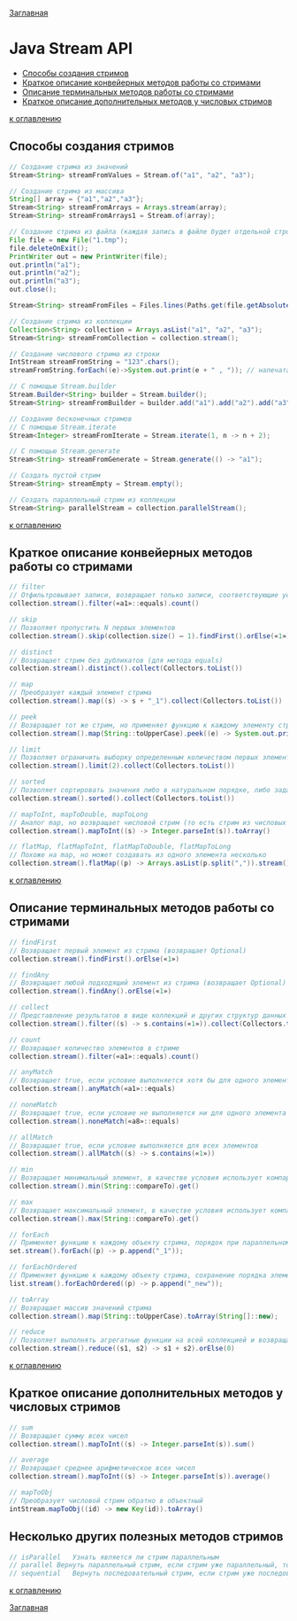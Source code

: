 [Заглавная](README.md)

# Java Stream API
+ [Способы создания стримов](java-stream.md#Способы-создания-стримов)
+ [Краткое описание конвейерных методов работы со стримами](java-stream.md#Краткое-описание-конвейерных-методов-работы-со-стримами)
+ [Описание терминальных методов работы со стримами](java-stream.md#Описание-терминальных-методов-работы-со-стримами)
+ [Краткое описание дополнительных методов у числовых стримов](java-stream.md#Краткое-описание-дополнительных-методов-у-числовых-стримов)

[к оглавлению](#Java-Stream-API)

## Способы создания стримов
```java
// Создание стрима из значений
Stream<String> streamFromValues = Stream.of("a1", "a2", "a3");

// Создание стрима из массива
String[] array = {"a1","a2","a3"};
Stream<String> streamFromArrays = Arrays.stream(array);
Stream<String> streamFromArrays1 = Stream.of(array);

// Создание стрима из файла (каждая запись в файле будет отдельной строкой в стриме)
File file = new File("1.tmp");
file.deleteOnExit();
PrintWriter out = new PrintWriter(file);
out.println("a1");
out.println("a2");
out.println("a3");
out.close();

Stream<String> streamFromFiles = Files.lines(Paths.get(file.getAbsolutePath()));

// Создание стрима из коллекции
Collection<String> collection = Arrays.asList("a1", "a2", "a3");
Stream<String> streamFromCollection = collection.stream();

// Создание числового стрима из строки
IntStream streamFromString = "123".chars();
streamFromString.forEach((e)->System.out.print(e + " , ")); // напечатает streamFromString = 49 , 50 , 51 ,

// С помощью Stream.builder
Stream.Builder<String> builder = Stream.builder();
Stream<String> streamFromBuilder = builder.add("a1").add("a2").add("a3").build();

// Создание бесконечных стримов
// С помощью Stream.iterate
Stream<Integer> streamFromIterate = Stream.iterate(1, n -> n + 2);

// С помощью Stream.generate
Stream<String> streamFromGenerate = Stream.generate(() -> "a1");

// Создать пустой стрим
Stream<String> streamEmpty = Stream.empty();

// Создать параллельный стрим из коллекции
Stream<String> parallelStream = collection.parallelStream();
```
[к оглавлению](#Java-Stream-API)

## Краткое описание конвейерных методов работы со стримами
```java
// filter	
// Отфильтровывает записи, возвращает только записи, соответствующие условию	
collection.stream().filter(«a1»::equals).count()

// skip	
// Позволяет пропустить N первых элементов	
collection.stream().skip(collection.size() — 1).findFirst().orElse(«1»)

// distinct	
// Возвращает стрим без дубликатов (для метода equals)	
collection.stream().distinct().collect(Collectors.toList())

// map	
// Преобразует каждый элемент стрима	
collection.stream().map((s) -> s + "_1").collect(Collectors.toList())

// peek	
// Возвращает тот же стрим, но применяет функцию к каждому элементу стрима	
collection.stream().map(String::toUpperCase).peek((e) -> System.out.print("," + e)).collect(Collectors.toList())

// limit	
// Позволяет ограничить выборку определенным количеством первых элементов	
collection.stream().limit(2).collect(Collectors.toList())

// sorted	
// Позволяет сортировать значения либо в натуральном порядке, либо задавая Comparator	
collection.stream().sorted().collect(Collectors.toList())

// mapToInt, mapToDouble, mapToLong	
// Аналог map, но возвращает числовой стрим (то есть стрим из числовых примитивов)	
collection.stream().mapToInt((s) -> Integer.parseInt(s)).toArray()

// flatMap, flatMapToInt, flatMapToDouble, flatMapToLong	
// Похоже на map, но может создавать из одного элемента несколько	
collection.stream().flatMap((p) -> Arrays.asList(p.split(",")).stream()).toArray(String[]::new)
```
[к оглавлению](#Java-Stream-API)

## Описание терминальных методов работы со стримами
```java
// findFirst	
// Возвращает первый элемент из стрима (возвращает Optional)	
collection.stream().findFirst().orElse(«1»)

// findAny	
// Возвращает любой подходящий элемент из стрима (возвращает Optional)	
collection.stream().findAny().orElse(«1»)

// collect	
// Представление результатов в виде коллекций и других структур данных	
collection.stream().filter((s) -> s.contains(«1»)).collect(Collectors.toList())

// count	
// Возвращает количество элементов в стриме	
collection.stream().filter(«a1»::equals).count()

// anyMatch	
// Возвращает true, если условие выполняется хотя бы для одного элемента	
collection.stream().anyMatch(«a1»::equals)

// noneMatch	
// Возвращает true, если условие не выполняется ни для одного элемента	
collection.stream().noneMatch(«a8»::equals)

// allMatch	
// Возвращает true, если условие выполняется для всех элементов	
collection.stream().allMatch((s) -> s.contains(«1»))

// min	
// Возвращает минимальный элемент, в качестве условия использует компаратор	
collection.stream().min(String::compareTo).get()

// max	
// Возвращает максимальный элемент, в качестве условия использует компаратор	
collection.stream().max(String::compareTo).get()

// forEach	
// Применяет функцию к каждому объекту стрима, порядок при параллельном выполнении не гарантируется	
set.stream().forEach((p) -> p.append("_1"));

// forEachOrdered	
// Применяет функцию к каждому объекту стрима, сохранение порядка элементов гарантирует	
list.stream().forEachOrdered((p) -> p.append("_new"));

// toArray	
// Возвращает массив значений стрима	
collection.stream().map(String::toUpperCase).toArray(String[]::new);

// reduce	
// Позволяет выполнять агрегатные функции на всей коллекцией и возвращать один результат	
collection.stream().reduce((s1, s2) -> s1 + s2).orElse(0)
```
[к оглавлению](#Java-Stream-API)

## Краткое описание дополнительных методов у числовых стримов
```java
// sum	
// Возвращает сумму всех чисел	
collection.stream().mapToInt((s) -> Integer.parseInt(s)).sum()

// average	
// Возвращает среднее арифметическое всех чисел	
collection.stream().mapToInt((s) -> Integer.parseInt(s)).average()

// mapToObj	
// Преобразует числовой стрим обратно в объектный	
intStream.mapToObj((id) -> new Key(id)).toArray()
```

## Несколько других полезных методов стримов
```java
// isParallel	Узнать является ли стрим параллельным
// parallel	Вернуть параллельный стрим, если стрим уже параллельный, то может вернуть самого себя
// sequential	Вернуть последовательный стрим, если стрим уже последовательный, то может вернуть самого себя
```

[к оглавлению](#Java-Stream-API)

[Заглавная](README.md)